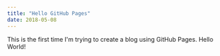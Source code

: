 ```yaml
---
title: "Hello GitHub Pages"
date: 2018-05-08
---
```


This is the first time I'm trying to create a blog using GitHub Pages. Hello World!
